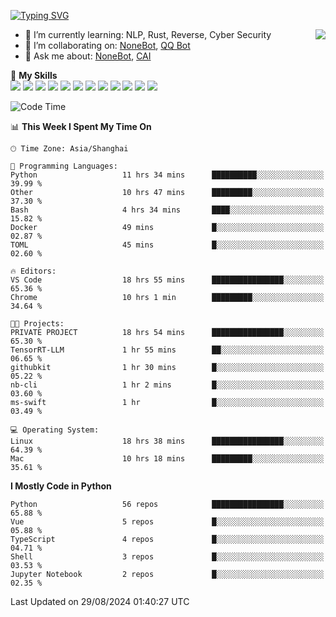 [![Typing SVG](https://readme-typing-svg.herokuapp.com?size=25&duration=2500&color=8C43EA&vCenter=true&width=200&height=40&lines=Hi+there+%F0%9F%91%8B%F0%9F%8F%BB;I'm+yanyongyu)](https://git.io/typing-svg)

<a href="#">
  <img align="right" src="https://github-readme-stats.vercel.app/api?username=yanyongyu&count_private=true&show_icons=true&bg_color=15,f2f7fd,E0EAFC" />
</a>

- 🌱 I’m currently learning: NLP, Rust, Reverse, Cyber Security
- 👯 I’m collaborating on: [NoneBot](https://github.com/nonebot), [QQ Bot](https://github.com/Mrs4s/go-cqhttp)
- 💬 Ask me about: [NoneBot](https://github.com/nonebot), [CAI](https://github.com/cscs181/CAI)

🌟 **My Skills**  
![](https://img.shields.io/badge/-Python-3e74a2?style=flat-square&logo=Python&logoColor=fff)
![](https://img.shields.io/badge/-TypeScript-3178C6?style=flat-square&logo=TypeScript&logoColor=fff)
![](https://img.shields.io/badge/-Vue-4fc08d?style=flat-square&logo=Vue.js&logoColor=fff)
![](https://img.shields.io/badge/-React-2d98ce?style=flat-square&logo=React&logoColor=fff)
![](https://img.shields.io/badge/-FastAPI-009688?style=flat-square&logo=FastAPI&logoColor=fff)
![](https://img.shields.io/badge/-Linux-000000?style=flat-square&logo=Linux&logoColor=fff)
![](https://img.shields.io/badge/-Docker-2496ED?style=flat-square&logo=Docker&logoColor=fff)
![](https://img.shields.io/badge/-Kubernetes-326CE5?style=flat-square&logo=Kubernetes&logoColor=fff)
![](https://img.shields.io/badge/-GitHub%20Actions-2088FF?style=flat-square&logo=GitHubActions&logoColor=fff)
![](https://img.shields.io/badge/-PostgreSQL-4169E1?style=flat-square&logo=PostgreSQL&logoColor=fff)
![](https://img.shields.io/badge/-Redis-DC382D?style=flat-square&logo=Redis&logoColor=fff)
![](https://img.shields.io/badge/-MongoDB-47A248?style=flat-square&logo=MongoDB&logoColor=fff)

<!--START_SECTION:waka-->
![Code Time](http://img.shields.io/badge/Code%20Time-6%2C584%20hrs%2023%20mins-blue)

📊 **This Week I Spent My Time On** 

```text
🕑︎ Time Zone: Asia/Shanghai

💬 Programming Languages: 
Python                   11 hrs 34 mins      ██████████░░░░░░░░░░░░░░░   39.99 % 
Other                    10 hrs 47 mins      █████████░░░░░░░░░░░░░░░░   37.30 % 
Bash                     4 hrs 34 mins       ████░░░░░░░░░░░░░░░░░░░░░   15.82 % 
Docker                   49 mins             █░░░░░░░░░░░░░░░░░░░░░░░░   02.87 % 
TOML                     45 mins             █░░░░░░░░░░░░░░░░░░░░░░░░   02.60 % 

🔥 Editors: 
VS Code                  18 hrs 55 mins      ████████████████░░░░░░░░░   65.36 % 
Chrome                   10 hrs 1 min        █████████░░░░░░░░░░░░░░░░   34.64 % 

🐱‍💻 Projects: 
PRIVATE PROJECT          18 hrs 54 mins      ████████████████░░░░░░░░░   65.30 % 
TensorRT-LLM             1 hr 55 mins        ██░░░░░░░░░░░░░░░░░░░░░░░   06.65 % 
githubkit                1 hr 30 mins        █░░░░░░░░░░░░░░░░░░░░░░░░   05.22 % 
nb-cli                   1 hr 2 mins         █░░░░░░░░░░░░░░░░░░░░░░░░   03.60 % 
ms-swift                 1 hr                █░░░░░░░░░░░░░░░░░░░░░░░░   03.49 % 

💻 Operating System: 
Linux                    18 hrs 38 mins      ████████████████░░░░░░░░░   64.39 % 
Mac                      10 hrs 18 mins      █████████░░░░░░░░░░░░░░░░   35.61 % 
```

**I Mostly Code in Python** 

```text
Python                   56 repos            ████████████████░░░░░░░░░   65.88 % 
Vue                      5 repos             █░░░░░░░░░░░░░░░░░░░░░░░░   05.88 % 
TypeScript               4 repos             █░░░░░░░░░░░░░░░░░░░░░░░░   04.71 % 
Shell                    3 repos             █░░░░░░░░░░░░░░░░░░░░░░░░   03.53 % 
Jupyter Notebook         2 repos             █░░░░░░░░░░░░░░░░░░░░░░░░   02.35 % 
```




 Last Updated on 29/08/2024 01:40:27 UTC
<!--END_SECTION:waka-->

